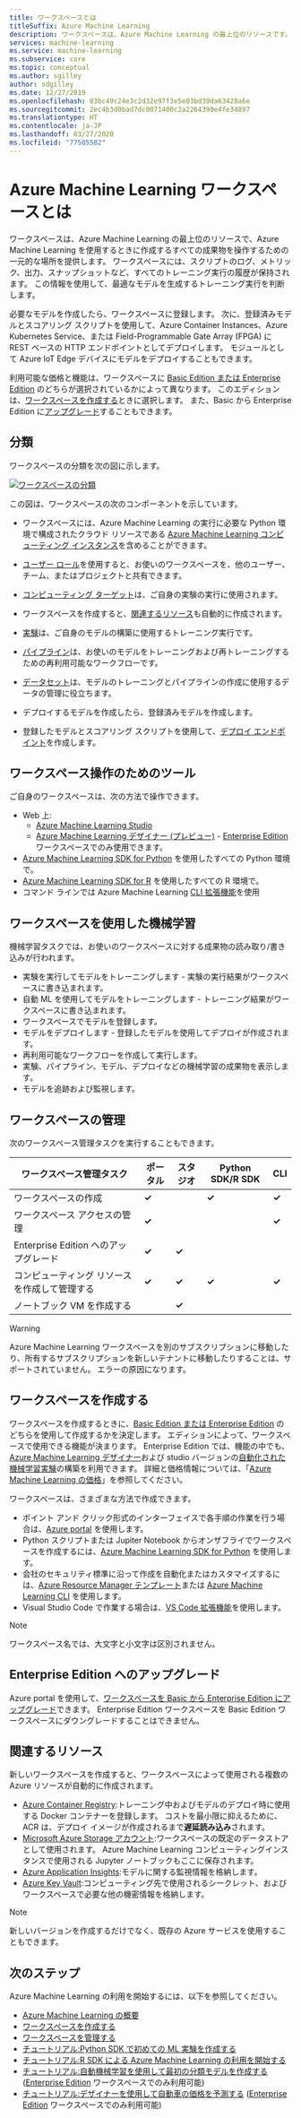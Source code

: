 ```yaml
---
title: ワークスペースとは
titleSuffix: Azure Machine Learning
description: ワークスペースは、Azure Machine Learning の最上位のリソースです。 スクリプトのログ、メトリック、出力、スナップショットなど、すべてのトレーニング実行の履歴も保持されています。 この情報を使用して、最適なモデルを生成するトレーニング実行を判断します
services: machine-learning
ms.service: machine-learning
ms.subservice: core
ms.topic: conceptual
ms.author: sgilley
author: sdgilley
ms.date: 12/27/2019
ms.openlocfilehash: 03bc49c24e3c2d32e97f3e5e03bd39da63428a6e
ms.sourcegitcommit: 2ec4b3d0bad7dc0071400c2a2264399e4fe34897
ms.translationtype: HT
ms.contentlocale: ja-JP
ms.lasthandoff: 03/27/2020
ms.locfileid: "77505582"
---
```

# <a name="what-is-an-azure-machine-learning-workspace"></a>Azure Machine Learning ワークスペースとは

ワークスペースは、Azure Machine Learning の最上位のリソースで、Azure Machine Learning を使用するときに作成するすべての成果物を操作するための一元的な場所を提供します。  ワークスペースには、スクリプトのログ、メトリック、出力、スナップショットなど、すべてのトレーニング実行の履歴が保持されます。 この情報を使用して、最適なモデルを生成するトレーニング実行を判断します。  

必要なモデルを作成したら、ワークスペースに登録します。 次に、登録済みモデルとスコアリング スクリプトを使用して、Azure Container Instances、Azure Kubernetes Service、または Field-Programmable Gate Array (FPGA) に REST ベースの HTTP エンドポイントとしてデプロイします。 モジュールとして Azure IoT Edge デバイスにモデルをデプロイすることもできます。

利用可能な価格と機能は、ワークスペースに [Basic Edition または Enterprise Edition](overview-what-is-azure-ml.md#sku) のどちらが選択されているかによって異なります。 このエディションは、[ワークスペースを作成する](#create-workspace)ときに選択します。  また、Basic から Enterprise Edition に[アップグレード](#upgrade)することもできます。

## <a name="taxonomy"></a>分類 

ワークスペースの分類を次の図に示します。

[![ワークスペースの分類](./media/concept-workspace/azure-machine-learning-taxonomy.png)](./media/concept-workspace/azure-machine-learning-taxonomy.png#lightbox)

この図は、ワークスペースの次のコンポーネントを示しています。

+ ワークスペースには、Azure Machine Learning の実行に必要な Python 環境で構成されたクラウド リソースである [Azure Machine Learning コンピューティング インスタンス](concept-compute-instance.md)を含めることができます。

+ [ユーザー ロール](how-to-assign-roles.md)を使用すると、お使いのワークスペースを、他のユーザー、チーム、またはプロジェクトと共有できます。
+ [コンピューティング ターゲット](concept-azure-machine-learning-architecture.md#compute-targets)は、ご自身の実験の実行に使用されます。
+ ワークスペースを作成すると、[関連するリソース](#resources)も自動的に作成されます。
+ [実験](concept-azure-machine-learning-architecture.md#experiments)は、ご自身のモデルの構築に使用するトレーニング実行です。  
+ [パイプライン](concept-azure-machine-learning-architecture.md#ml-pipelines)は、お使いのモデルをトレーニングおよび再トレーニングするための再利用可能なワークフローです。
+ [データセット](concept-azure-machine-learning-architecture.md#datasets-and-datastores)は、モデルのトレーニングとパイプラインの作成に使用するデータの管理に役立ちます。
+ デプロイするモデルを作成したら、登録済みモデルを作成します。
+ 登録したモデルとスコアリング スクリプトを使用して、[デプロイ エンドポイント](concept-azure-machine-learning-architecture.md#endpoints)を作成します。

## <a name="tools-for-workspace-interaction"></a>ワークスペース操作のためのツール

ご自身のワークスペースは、次の方法で操作できます。

+ Web 上:
    + [Azure Machine Learning Studio ](https://ml.azure.com) 
    + [Azure Machine Learning デザイナー (プレビュー)](concept-designer.md) - [Enterprise Edition](overview-what-is-azure-ml.md#sku) ワークスペースでのみ使用できます。
+ [Azure Machine Learning SDK for Python](https://docs.microsoft.com/python/api/overview/azure/ml/intro?view=azure-ml-py) を使用したすべての Python 環境で。
+ [Azure Machine Learning SDK for R](https://azure.github.io/azureml-sdk-for-r/reference/index.html) を使用したすべての R 環境で。
+ コマンド ラインでは Azure Machine Learning [CLI 拡張機能](https://docs.microsoft.com/azure/machine-learning/reference-azure-machine-learning-cli)を使用

## <a name="machine-learning-with-a-workspace"></a>ワークスペースを使用した機械学習

機械学習タスクでは、お使いのワークスペースに対する成果物の読み取り/書き込みが行われます。

+ 実験を実行してモデルをトレーニングします - 実験の実行結果がワークスペースに書き込まれます。
+ 自動 ML を使用してモデルをトレーニングします - トレーニング結果がワークスペースに書き込まれます。
+ ワークスペースでモデルを登録します。
+ モデルをデプロイします - 登録したモデルを使用してデプロイが作成されます。
+ 再利用可能なワークフローを作成して実行します。
+ 実験、パイプライン、モデル、デプロイなどの機械学習の成果物を表示します。
+ モデルを追跡および監視します。

## <a name="workspace-management"></a>ワークスペースの管理

次のワークスペース管理タスクを実行することもできます。

| ワークスペース管理タスク   | ポータル              | スタジオ | Python SDK/R SDK       | CLI        |
|---------------------------|---------|---------|------------|------------|
| ワークスペースの作成        | **&check;**     | | **&check;** | **&check;** |
| ワークスペース アクセスの管理    | **&check;**   || |  **&check;**    |
| Enterprise Edition へのアップグレード    | **&check;** | **&check;**  | |     |
| コンピューティング リソースを作成して管理する    | **&check;**   | **&check;** | **&check;** |  **&check;**   |
| ノートブック VM を作成する |   | **&check;** | |     |

> [!WARNING]
> Azure Machine Learning ワークスペースを別のサブスクリプションに移動したり、所有するサブスクリプションを新しいテナントに移動したりすることは、サポートされていません。 エラーの原因になります。

## <a name="create-a-workspace"></a><a name='create-workspace'></a> ワークスペースを作成する

ワークスペースを作成するときに、[Basic Edition または Enterprise Edition](overview-what-is-azure-ml.md#sku) のどちらを使用して作成するかを決定します。 エディションによって、ワークスペースで使用できる機能が決まります。 Enterprise Edition では、機能の中でも、[Azure Machine Learning デザイナー](concept-designer.md)および studio バージョンの[自動化された機械学習実験](tutorial-first-experiment-automated-ml.md)の構築を利用できます。  詳細と価格情報については、「[Azure Machine Learning の価格](https://azure.microsoft.com/pricing/details/machine-learning/)」を参照してください。

ワークスペースは、さまざまな方法で作成できます。  

* ポイント アンド クリック形式のインターフェイスで各手順の作業を行う場合は、[Azure portal](how-to-manage-workspace.md) を使用します。
* Python スクリプトまたは Jupiter Notebook からオンザフライでワークスペースを作成するには、[Azure Machine Learning SDK for Python](https://docs.microsoft.com/python/api/overview/azure/ml/intro?view=azure-ml-py#workspace) を使用します。
* 会社のセキュリティ標準に沿って作成を自動化またはカスタマイズするには、[Azure Resource Manager テンプレート](how-to-create-workspace-template.md)または [Azure Machine Learning CLI](reference-azure-machine-learning-cli.md) を使用します。
* Visual Studio Code で作業する場合は、[VS Code 拡張機能](tutorial-setup-vscode-extension.md)を使用します。

> [!NOTE]
> ワークスペース名では、大文字と小文字は区別されません。

## <a name="upgrade-to-enterprise-edition"></a><a name="upgrade"></a> Enterprise Edition へのアップグレード

Azure portal を使用して、[ワークスペースを Basic から Enterprise Edition にアップグレード](how-to-manage-workspace.md#upgrade)できます。 Enterprise Edition ワークスペースを Basic Edition ワークスペースにダウングレードすることはできません。 

## <a name="associated-resources"></a><a name="resources"></a> 関連するリソース

新しいワークスペースを作成すると、ワークスペースによって使用される複数の Azure リソースが自動的に作成されます。

+ [Azure Container Registry](https://azure.microsoft.com/services/container-registry/):トレーニング中およびモデルのデプロイ時に使用する Docker コンテナーを登録します。 コストを最小限に抑えるために、ACR は、デプロイ イメージが作成されるまで**遅延読み込み**されます。
+ [Microsoft Azure Storage アカウント](https://azure.microsoft.com/services/storage/):ワークスペースの既定のデータストアとして使用されます。  Azure Machine Learning コンピューティングインスタンスで使用される Jupyter ノートブックもここに保存されます。
+ [Azure Application Insights](https://azure.microsoft.com/services/application-insights/):モデルに関する監視情報を格納します。
+ [Azure Key Vault](https://azure.microsoft.com/services/key-vault/):コンピューティング先で使用されるシークレット、およびワークスペースで必要な他の機密情報を格納します。

> [!NOTE]
> 新しいバージョンを作成するだけでなく、既存の Azure サービスを使用することもできます。

## <a name="next-steps"></a>次のステップ

Azure Machine Learning の利用を開始するには、以下を参照してください。

+ [Azure Machine Learning の概要](overview-what-is-azure-ml.md)
+ [ワークスペースを作成する](how-to-manage-workspace.md)
+ [ワークスペースを管理する](how-to-manage-workspace.md)
+ [チュートリアル:Python SDK で初めての ML 実験を作成する](tutorial-1st-experiment-sdk-setup.md)
+ [チュートリアル:R SDK による Azure Machine Learning の利用を開始する](tutorial-1st-r-experiment.md)
+ [チュートリアル:自動機械学習を使用して最初の分類モデルを作成する](tutorial-first-experiment-automated-ml.md) ([Enterprise Edition](overview-what-is-azure-ml.md#sku) ワークスペースでのみ利用可能)
+ [チュートリアル:デザイナーを使用して自動車の価格を予測する](tutorial-designer-automobile-price-train-score.md) ([Enterprise Edition](overview-what-is-azure-ml.md#sku) ワークスペースでのみ利用可能)
